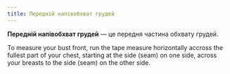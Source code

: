 ```yaml
---
title: Передній напівобхват грудей
---
```


**Передній напівобхват грудей** — це передня частина обхвату грудей.

To measure your bust front, run the tape measure horizontally accross the fullest part of your chest, starting at the side (seam) on one side, across your breasts to the side (seam) on the other side.
<MeasieImage />

